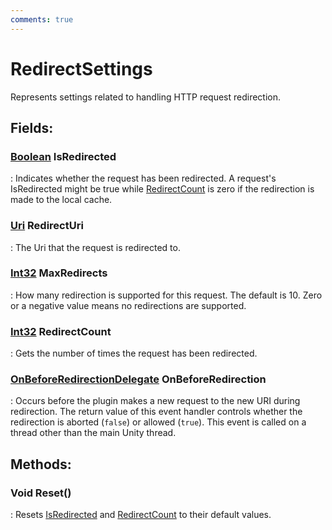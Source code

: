 ```yaml
---
comments: true
---
```

# RedirectSettings

Represents settings related to handling HTTP request redirection. 

## **Fields**:
### **[Boolean](https://learn.microsoft.com/en-us/dotnet/api/System.Boolean) IsRedirected**
: Indicates whether the request has been redirected. A request's IsRedirected might be true while [RedirectCount](#int32-redirectcount) is zero if the redirection is made to the local cache. 
### **[Uri](https://learn.microsoft.com/en-us/dotnet/api/System.Uri) RedirectUri**
: The Uri that the request is redirected to. 
### **[Int32](https://learn.microsoft.com/en-us/dotnet/api/System.Int32) MaxRedirects**
: How many redirection is supported for this request. The default is 10. Zero or a negative value means no redirections are supported. 
### **[Int32](https://learn.microsoft.com/en-us/dotnet/api/System.Int32) RedirectCount**
: Gets the number of times the request has been redirected. 
### **[OnBeforeRedirectionDelegate](OnBeforeRedirectionDelegate.md) OnBeforeRedirection**
: Occurs before the plugin makes a new request to the new URI during redirection. The return value of this event handler controls whether the redirection is aborted (`false`) or allowed (`true`). This event is called on a thread other than the main Unity thread. 
## **Methods**:

### Void Reset()
: Resets [IsRedirected](#boolean-isredirected) and [RedirectCount](#int32-redirectcount) to their default values. 